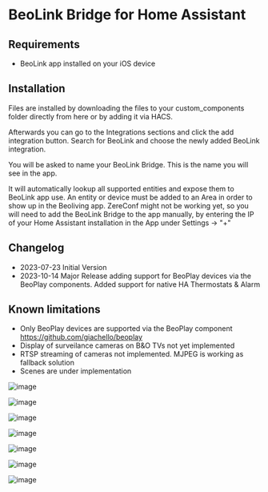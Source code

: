 # BeoLink Bridge for Home Assistant

## Requirements
- BeoLink app installed on your iOS device

## Installation
Files are installed by downloading the files to your custom_components folder directly from here or by adding it via HACS.

Afterwards you can go to the Integrations sections and click the add integration button. Search for BeoLink and choose the newly added BeoLink integration.

You will be asked to name your BeoLink Bridge. This is the name you will see in the app.

It will automatically lookup all supported entities and expose them to BeoLink app use. An entity or device must be added to an Area in order to show up in the Beoliving app. ZereConf might not be working yet, so you will need to add the BeoLink Bridge to the app manually, by entering the IP of your Home Assistant installation in the App under Settings -> "+"

## Changelog
- 2023-07-23 Initial Version
- 2023-10-14 Major Release adding support for BeoPlay devices via the BeoPlay components. Added support for native HA Thermostats & Alarm

## Known limitations
- Only BeoPlay devices are supported via the BeoPlay component https://github.com/giachello/beoplay
- Display of surveilance cameras on B&O TVs not yet implemented
- RTSP streaming of cameras not implemented. MJPEG is working as fallback solution
- Scenes are under implementation

![image](https://github.com/djerik/beolink-ha/assets/1743422/cea1269c-f24a-42bf-823b-cba93f7d0b2f)

![image](https://github.com/djerik/beolink-ha/assets/1743422/0b40b828-f0d5-42a4-a7a5-39ff95d0a225)

![image](https://github.com/djerik/beolink-ha/assets/1743422/6f994a71-eda6-4d5e-bd51-6ecbc01e43cc)

![image](https://github.com/djerik/beolink-ha/assets/1743422/55a8fda9-6b3b-464d-a456-fb5d8cfde36c)

![image](https://github.com/djerik/beolink-ha/assets/1743422/edd30a1b-3ac5-4661-be4b-75d5dbfc8001)

![image](https://github.com/djerik/beolink-ha/assets/1743422/deee992a-9507-4eee-823a-e369c6e3b022)

![image](https://github.com/djerik/beolink-ha/assets/1743422/90dc92ef-27d0-4cf4-baf3-4c257311f1b4)